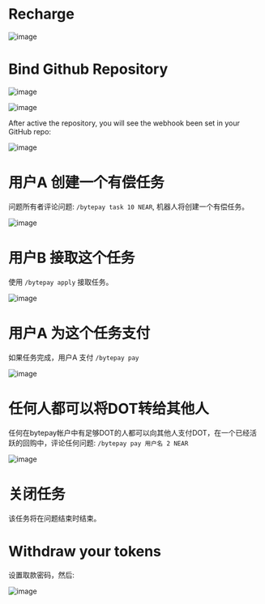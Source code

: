# Recharge

![image](https://user-images.githubusercontent.com/94216827/151191383-7694880b-bfab-4afe-afc8-c306f0b8a8be.png)

# Bind Github Repository

![image](https://user-images.githubusercontent.com/94216827/151191582-624aaea1-89be-422e-898d-acc88a8c1374.png)

![image](https://user-images.githubusercontent.com/94216827/151191829-d9b2b4f7-3a31-4d23-b6a0-564c06cbfd81.png)

After active the repository, you will see the webhook been set in your GitHub repo:

![image](https://user-images.githubusercontent.com/94216827/151192166-ecff0d3e-f0c3-4ffd-825d-94d7848ee451.png)

# 用户A 创建一个有偿任务

问题所有者评论问题: `/bytepay task 10 NEAR`, 机器人将创建一个有偿任务。

![image](https://user-images.githubusercontent.com/106061238/172595596-33af5914-dc18-49af-a72e-35a4c184a68a.png)

# 用户B 接取这个任务

使用 `/bytepay apply` 接取任务。

![image](https://user-images.githubusercontent.com/106061238/172595889-177af27a-e613-40ac-b72e-5e6368d47b70.png)

# 用户A 为这个任务支付

如果任务完成，用户A 支付 `/bytepay pay`

![image](https://user-images.githubusercontent.com/106061238/172596201-44780ca8-5d2e-4c14-ab68-1f6eb520d5f8.png)

# 任何人都可以将DOT转给其他人

任何在bytepay帐户中有足够DOT的人都可以向其他人支付DOT，在一个已经活跃的回购中，评论任何问题: `/bytepay pay 用户名 2 NEAR`

![image](https://user-images.githubusercontent.com/106061238/172596560-9a4d6a21-d5cf-414a-a5ae-415b5235b0aa.png)

# 关闭任务

该任务将在问题结束时结束。

# Withdraw your tokens

设置取款密码，然后:

![image](https://user-images.githubusercontent.com/106061238/172597211-2fba014d-212c-498d-9cb0-2ef88b07b64c.png)

<br/>
<br/>

